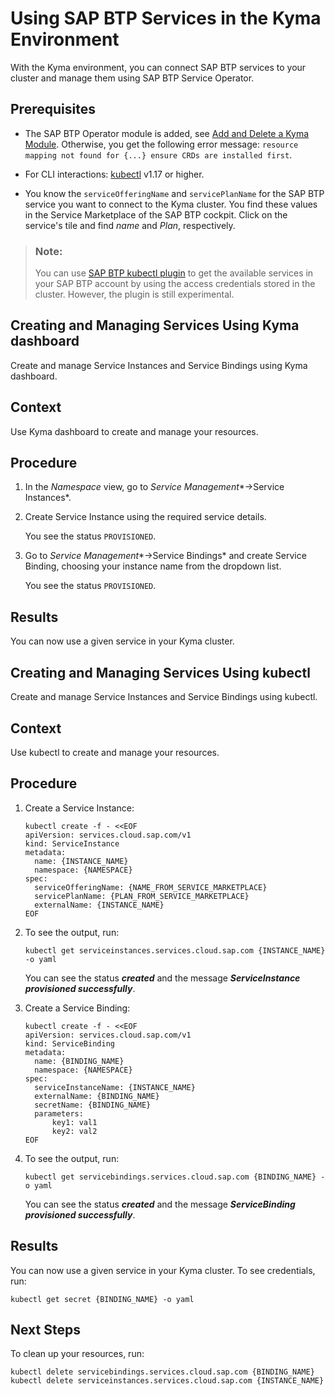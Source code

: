 <!-- loioea4dd81e49254dd482d32e3c20f4477a -->

# Using SAP BTP Services in the Kyma Environment

With the Kyma environment, you can connect SAP BTP services to your cluster and manage them using SAP BTP Service Operator.



<a name="loioea4dd81e49254dd482d32e3c20f4477a__prereq_vbj_qf2_qtb"/>

## Prerequisites

-   The SAP BTP Operator module is added, see [Add and Delete a Kyma Module](../50-administration-and-ops/add-and-delete-a-kyma-module-1b548e9.md#loio1b548e9ad4744b978b8b595288b0cb5c). Otherwise, you get the following error message: `resource mapping not found for {...} ensure CRDs are installed first`.

-   For CLI interactions: [kubectl](https://kubernetes.io/docs/tasks/tools/) v1.17 or higher.

-   You know the `serviceOfferingName` and `servicePlanName` for the SAP BTP service you want to connect to the Kyma cluster. You find these values in the Service Marketplace of the SAP BTP cockpit. Click on the service's tile and find *name* and *Plan*, respectively.


> ### Note:  
> You can use [SAP BTP kubectl plugin](https://github.com/SAP/sap-btp-service-operator#sap-btp-kubectl-plugin-experimental) to get the available services in your SAP BTP account by using the access credentials stored in the cluster. However, the plugin is still experimental.

<a name="loio975983821be040f0b7886791abcf3b7e"/>

<!-- loio975983821be040f0b7886791abcf3b7e -->

## Creating and Managing Services Using Kyma dashboard

Create and manage Service Instances and Service Bindings using Kyma dashboard.



## Context

Use Kyma dashboard to create and manage your resources.



## Procedure

1.  In the *Namespace* view, go to *Service Management**→Service Instances*.

2.  Create Service Instance using the required service details.

    You see the status `PROVISIONED`.

3.  Go to *Service Management**→Service Bindings* and create Service Binding, choosing your instance name from the dropdown list.

    You see the status `PROVISIONED`.




<a name="loio975983821be040f0b7886791abcf3b7e__result_m43_t3y_bzb"/>

## Results

You can now use a given service in your Kyma cluster.

<a name="loioc8520b1c5c67409eb2d6e06c519eef18"/>

<!-- loioc8520b1c5c67409eb2d6e06c519eef18 -->

## Creating and Managing Services Using kubectl

Create and manage Service Instances and Service Bindings using kubectl.



## Context

Use kubectl to create and manage your resources.



<a name="loioc8520b1c5c67409eb2d6e06c519eef18__steps_ayb_vch_ypb"/>

## Procedure

1.  Create a Service Instance:

    ```
    kubectl create -f - <<EOF
    apiVersion: services.cloud.sap.com/v1
    kind: ServiceInstance
    metadata:
      name: {INSTANCE_NAME}
      namespace: {NAMESPACE}
    spec:
      serviceOfferingName: {NAME_FROM_SERVICE_MARKETPLACE}
      servicePlanName: {PLAN_FROM_SERVICE_MARKETPLACE}
      externalName: {INSTANCE_NAME}
    EOF
    ```

2.  To see the output, run:

    ```
    kubectl get serviceinstances.services.cloud.sap.com {INSTANCE_NAME} -o yaml
    ```

    You can see the status ***created*** and the message ***ServiceInstance provisioned successfully***.

3.  Create a Service Binding:

    ```
    kubectl create -f - <<EOF
    apiVersion: services.cloud.sap.com/v1
    kind: ServiceBinding
    metadata:
      name: {BINDING_NAME}
      namespace: {NAMESPACE}
    spec:
      serviceInstanceName: {INSTANCE_NAME}
      externalName: {BINDING_NAME}
      secretName: {BINDING_NAME}
      parameters:
          key1: val1
          key2: val2
    EOF
    ```

4.  To see the output, run:

    ```
    kubectl get servicebindings.services.cloud.sap.com {BINDING_NAME} -o yaml
    ```

    You can see the status ***created*** and the message ***ServiceBinding provisioned successfully***.




<a name="loioc8520b1c5c67409eb2d6e06c519eef18__result_sch_bjy_bzb"/>

## Results

You can now use a given service in your Kyma cluster. To see credentials, run:

```
kubectl get secret {BINDING_NAME} -o yaml
```



<a name="loioc8520b1c5c67409eb2d6e06c519eef18__postreq_jqd_mjy_bzb"/>

## Next Steps

To clean up your resources, run:

```
kubectl delete servicebindings.services.cloud.sap.com {BINDING_NAME}
kubectl delete serviceinstances.services.cloud.sap.com {INSTANCE_NAME}
```

